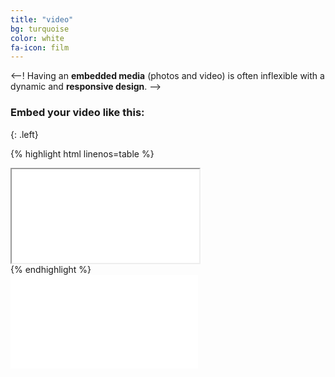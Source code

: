 ```yaml
---
title: "video"
bg: turquoise
color: white
fa-icon: film
---
```


<--!
Having an **embedded media** (photos and video) is often inflexible with a dynamic and **responsive design**.
-->

### Embed your video like this:
{: .left}

{% highlight html linenos=table %}
<div class="icontain">
  <iframe src="//www.youtube.com/embed/8yis7GzlXNM" allowfullscreen></iframe>
</div>
{% endhighlight %}


<!--
<div class="icontain"><iframe src="//www.youtube.com/embed/8yis7GzlXNM" allowfullscreen></iframe></div>
-->


<div class="icontain">
<iframe src="//player.bilibili.com/player.html?isOutside=true&aid=60758757&bvid=BV12t411j7Un&cid=105730538&p=1" scrolling="true" border="0" frameborder="no" framespacing="0" allowfullscreen="true"></iframe>
</div>

